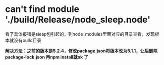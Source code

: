 
# can't find module './build/Release/node_sleep.node'

看了具体报错是sleep包引起的，到node_modules里面对应的目录查看，发现根本就没有build目录

**解决方法：之前的版本是5.2.4，修改package.json将版本改为5.1.1，让后删除package-lock.json 再npm install就ok 了**